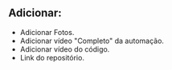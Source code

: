 ## Adicionar:

- Adicionar Fotos.
- Adicionar vídeo "Completo" da automação.
- Adicionar vídeo do código.
- Link do repositório.